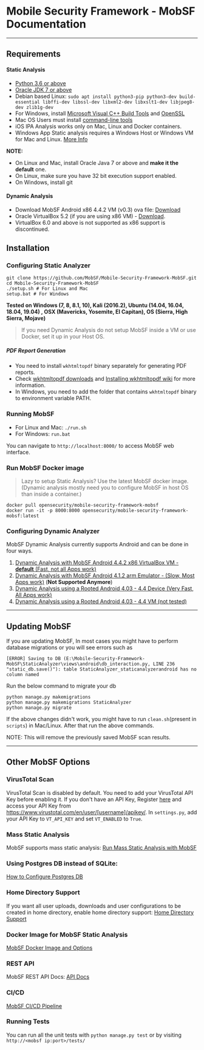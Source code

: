 # Mobile Security Framework - MobSF Documentation

***

## Requirements

#### Static Analysis
* [Python 3.6 or above](https://www.python.org/downloads/)
* [Oracle JDK 7 or above](https://www.oracle.com/technetwork/java/javase/downloads/jdk12-downloads-5295953.html)
* Debian based Linux:
 `sudo apt install python3-pip python3-dev build-essential libffi-dev libssl-dev libxml2-dev libxslt1-dev libjpeg8-dev zlib1g-dev`
* For Windows, install [Microsoft Visual C++ Build Tools](https://visualstudio.microsoft.com/thank-you-downloading-visual-studio/?sku=BuildTools&rel=16) and [OpenSSL](https://slproweb.com/download/Win64OpenSSL-1_1_1b.exe)
* Mac OS Users must install [command-line tools](http://osxdaily.com/2014/02/12/install-command-line-tools-mac-os-x/)
* iOS IPA Analysis works only on Mac, Linux and Docker containers.
* Windows App Static analysis requires a Windows Host or Windows VM for Mac and Linux. [More Info](https://github.com/MobSF/Mobile-Security-Framework-MobSF/blob/master/install/windows/readme.md)
 
**NOTE:**
* On Linux and Mac, install Oracle Java 7 or above and **make it the default** one.
* On Linux, make sure you have 32 bit execution support enabled.
* On Windows, install git 

#### Dynamic Analysis
* Download MobSF Android x86 4.4.2 VM (v0.3) ova file: [Download](https://goo.gl/QxgHZa)
* Oracle VirtualBox 5.2 (if you are using x86 VM) - [Download](https://www.virtualbox.org/wiki/Downloads).
* VirtualBox 6.0 and above is not supported as x86 support is discontinued.


## Installation

### Configuring Static Analyzer

```
git clone https://github.com/MobSF/Mobile-Security-Framework-MobSF.git
cd Mobile-Security-Framework-MobSF
./setup.sh # For Linux and Mac
setup.bat # For Windows
```

**Tested on Windows (7, 8, 8.1, 10), Kali (2016.2), Ubuntu (14.04, 16.04, 18.04, 19.04) , OSX (Mavericks, Yosemite, El Capitan), OS (Sierra, High Sierra, Mojave)**

> If you need Dynamic Analysis do not setup MobSF inside a VM or use Docker, set it up in your Host OS.

##### PDF Report Generation

* You need to install `wkhtmltopdf` binary separately for generating PDF reports.
* Check [wkhtmltopdf downloads](http://wkhtmltopdf.org/downloads.html) and 
[Installing wkhtmltopdf wiki](https://github.com/JazzCore/python-pdfkit/wiki/Installing-wkhtmltopdf) for more information.
* In Windows, you need to add the folder that contains `wkhtmltopdf` binary to environment variable PATH.

### Running MobSF

* For Linux and Mac: `./run.sh` 
* For Windows: `run.bat` 

You can navigate to `http://localhost:8000/` to access MobSF web interface.

### Run MobSF Docker image

> Lazy to setup Static Analysis?
Use the latest MobSF docker image. (Dynamic analysis mostly need you to configure MobSF in host OS than inside a container.) 

```
docker pull opensecurity/mobile-security-framework-mobsf
docker run -it -p 8000:8000 opensecurity/mobile-security-framework-mobsf:latest
```

### Configuring Dynamic Analyzer

MobSF Dynamic Analysis currently supports Android and can be done in four ways.

1. [Dynamic Analysis with MobSF Android 4.4.2 x86 VirtualBox VM - **default** (Fast, not all Apps work)](https://github.com/MobSF/Mobile-Security-Framework-MobSF/wiki/11.-Configuring-Dynamic-Analyzer-with-MobSF-Android-4.4.2-x86-VirtualBox-VM)
2. [Dynamic Analysis with MobSF Android 4.1.2 arm Emulator - (Slow, Most Apps work)](https://github.com/MobSF/Mobile-Security-Framework-MobSF/wiki/12.-Configuring-Dynamic-Analyzer-with-with-MobSF-Android-4.1.2-arm-Emulator) (**Not Supported Anymore**)
3. [Dynamic Analysis using a Rooted Android 4.03 - 4.4 Device (Very Fast, All Apps work)](https://github.com/MobSF/Mobile-Security-Framework-MobSF/wiki/13.-Configuring-Dynamic-Analyzer-with-Rooted-Android-4.03---4.4-Device)
4. [Dynamic Analysis using a Rooted Android 4.03 - 4.4 VM (not tested)](https://github.com/MobSF/Mobile-Security-Framework-MobSF/wiki/14.-Configuring-Dynamic-Analyzer-with-Rooted-Android-4.03---4.4-VM)

***

## Updating MobSF

If you are updating MobSF, In most cases you might have to perform database migrations or you will see errors such as
```
[ERROR] Saving to DB (E:\Mobile-Security-Framework-MobSF\StaticAnalyzer\views\android\db_interaction.py, LINE 236 "static_db.save()"): table StaticAnalyzer_staticanalyzerandroid has no column named 
```

Run the below command to migrate your db
```
python manage.py makemigrations
python manage.py makemigrations StaticAnalyzer
python manage.py migrate
```

If the above changes didn't work, you might have to run `clean.sh`(present in `scripts`) in Mac/Linux. After that run the above commands.

NOTE: This will remove the previously saved MobSF scan results.

***

## Other MobSF Options

### VirusTotal Scan

VirusTotal Scan is disabled by default. You need to add your VirusTotal API Key before enabling it. If you don't have an API Key, Register [here](https://www.virustotal.com/#/join-us) and access your API Key from https://www.virustotal.com/en/user/[username]/apikey/.
In `settings.py`, add your API Key to `VT_API_KEY` and set `VT_ENABLED` to `True`.

### Mass Static Analysis

MobSF supports mass static analysis: 
[Run Mass Static Analysis with MobSF](https://github.com/MobSF/Mobile-Security-Framework-MobSF/wiki/4.-Mass-Static-Analysis)

### Using Postgres DB instead of SQLite:

[How to Configure Postgres DB](https://github.com/MobSF/Mobile-Security-Framework-MobSF/wiki/8.-Use-Postgres-Database-Instead-of-Sqlite3)

### Home Directory Support

If you want all user uploads, downloads and user configurations to be created in home directory, enable home directory support: [Home Directory Support](https://github.com/MobSF/Mobile-Security-Framework-MobSF/wiki/5.-Home-Directory-Support)

### Docker Image for MobSF Static Analysis

[MobSF Docker Image and Options](https://github.com/MobSF/Mobile-Security-Framework-MobSF/wiki/7.-Docker-Container-for-MobSF-Static-Analysis)

### REST API

MobSF REST API Docs: [API Docs](https://github.com/MobSF/Mobile-Security-Framework-MobSF/wiki/3.-REST-API-Documentation)

### CI/CD

[MobSF CI/CD Pipeline](https://github.com/MobSF/Mobile-Security-Framework-MobSF/wiki/10.-MobSF-CI-CD)

### Running Tests

You can run all the unit tests with `python manage.py test` or by visiting `http://<mobsf ip:port>/tests/`